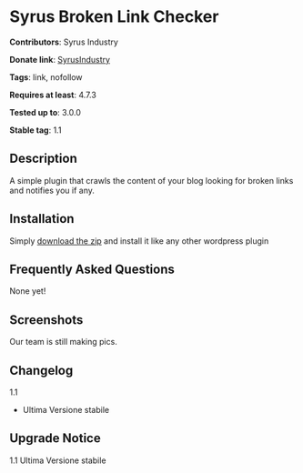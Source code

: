 # Syrus Broken Link Checker

__Contributors__: Syrus Industry

__Donate link__: [SyrusIndustry](http://www.syrusindustry.com)

__Tags__: link, nofollow

__Requires at least__: 4.7.3

__Tested up to__: 3.0.0

__Stable tag__: 1.1


## Description

A simple plugin that crawls the content of your blog looking for broken links and
notifies you if any.

## Installation

Simply [download the zip](https://github.com/jobbe99/Syrus-Broken-Link/archive/master.zip) and install it like any other wordpress plugin

## Frequently Asked Questions
None yet!

## Screenshots
Our team is still making pics.

## Changelog
 1.1
* Ultima Versione stabile

## Upgrade Notice
 1.1
Ultima Versione stabile
